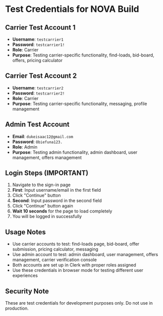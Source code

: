 # Test Credentials for NOVA Build

## Carrier Test Account 1
- **Username**: `testcarrier1`
- **Password**: `testcarrier1!`
- **Role**: Carrier
- **Purpose**: Testing carrier-specific functionality, find-loads, bid-board, offers, pricing calculator

## Carrier Test Account 2
- **Username**: `testcarrier2`
- **Password**: `testcarrier2!`
- **Role**: Carrier
- **Purpose**: Testing carrier-specific functionality, messaging, profile management

## Admin Test Account
- **Email**: `dukeisaac12@gmail.com`
- **Password**: `Obiefuna123.`
- **Role**: Admin
- **Purpose**: Testing admin functionality, admin dashboard, user management, offers management

## Login Steps (IMPORTANT)
1. Navigate to the sign-in page
2. **First**: Input username/email in the first field
3. Click "Continue" button
4. **Second**: Input password in the second field  
5. Click "Continue" button again
6. **Wait 10 seconds** for the page to load completely
7. You will be logged in successfully

## Usage Notes
- Use carrier accounts to test: find-loads page, bid-board, offer submission, pricing calculator, messaging
- Use admin account to test: admin dashboard, user management, offers management, carrier verification console
- Both accounts are set up in Clerk with proper roles assigned
- Use these credentials in browser mode for testing different user experiences

## Security Note
These are test credentials for development purposes only. Do not use in production.
